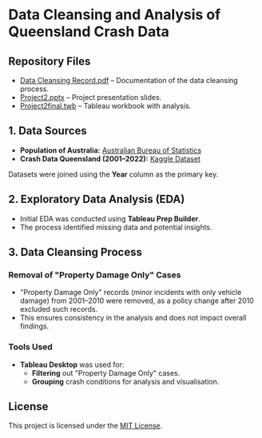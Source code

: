 # Data Cleansing and Analysis of Queensland Crash Data

## Repository Files

- [Data Cleansing Record.pdf](./Data%20Cleansing%20Record.pdf) – Documentation of the data cleansing process.
- [Project2.pptx](./Project2.pptx) – Project presentation slides.
- [Project2final.twb](./Project2final.twb) – Tableau workbook with analysis.

## 1. Data Sources

- **Population of Australia:** [Australian Bureau of Statistics](https://www.abs.gov.au/statistics/people/population)
- **Crash Data Queensland (2001–2022):** [Kaggle Dataset](https://www.kaggle.com/datasets/joebeachcapital/crash-data-queensland-australia-2001-2022)

Datasets were joined using the **Year** column as the primary key.

## 2. Exploratory Data Analysis (EDA)

- Initial EDA was conducted using **Tableau Prep Builder**.
- The process identified missing data and potential insights.

## 3. Data Cleansing Process

### Removal of "Property Damage Only" Cases

- "Property Damage Only" records (minor incidents with only vehicle damage) from 2001–2010 were removed, as a policy change after 2010 excluded such records.
- This ensures consistency in the analysis and does not impact overall findings.

### Tools Used

- **Tableau Desktop** was used for:
  - **Filtering** out "Property Damage Only" cases.
  - **Grouping** crash conditions for analysis and visualisation.

## License

This project is licensed under the [MIT License](./LICENSE).
